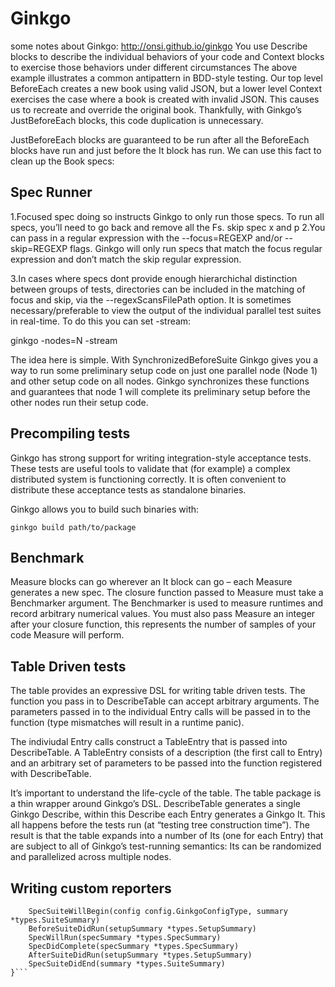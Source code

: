 # Ginkgo
some notes about Ginkgo: http://onsi.github.io/ginkgo
 You use Describe blocks to describe the individual behaviors of your code and Context blocks to exercise those behaviors under different circumstances
 The above example illustrates a common antipattern in BDD-style testing. Our top level BeforeEach creates a new book using valid JSON, but a lower level Context exercises the case where a book is created with invalid JSON. This causes us to recreate and override the original book. Thankfully, with Ginkgo’s JustBeforeEach blocks, this code duplication is unnecessary.

JustBeforeEach blocks are guaranteed to be run after all the BeforeEach blocks have run and just before the It block has run. We can use this fact to clean up the Book specs:
## Spec Runner
1.Focused spec doing so instructs Ginkgo to only run those specs. To run all specs, you’ll need to go back and remove all the Fs.
skip spec x and  p
2.You can pass in a regular expression with the --focus=REGEXP and/or --skip=REGEXP flags. Ginkgo will only run specs that match the focus regular expression and don’t match the skip regular expression.

3.In cases where specs dont provide enough hierarchichal distinction between groups of tests, directories can be included in the matching of focus and skip, via the --regexScansFilePath option. 
It is sometimes necessary/preferable to view the output of the individual parallel test suites in real-time. To do this you can set -stream:

ginkgo -nodes=N -stream

The idea here is simple. With SynchronizedBeforeSuite Ginkgo gives you a way to run some preliminary setup code on just one parallel node (Node 1) and other setup code on all nodes. Ginkgo synchronizes these functions and guarantees that node 1 will complete its preliminary setup before the other nodes run their setup code.

## Precompiling tests

Ginkgo has strong support for writing integration-style acceptance tests. These tests are useful tools to validate that (for example) a complex distributed system is functioning correctly. It is often convenient to distribute these acceptance tests as standalone binaries.

Ginkgo allows you to build such binaries with:

```ginkgo build path/to/package```

## Benchmark
 Measure blocks can go wherever an It block can go – each Measure generates a new spec. The closure function passed to Measure must take a Benchmarker argument. The Benchmarker is used to measure runtimes and record arbitrary numerical values. You must also pass Measure an integer after your closure function, this represents the number of samples of your code Measure will perform.
## Table Driven tests
The table provides an expressive DSL for writing table driven tests.
The function you pass in to DescribeTable can accept arbitrary arguments. The parameters passed in to the individual Entry calls will be passed in to the function (type mismatches will result in a runtime panic).

The indiviudal Entry calls construct a TableEntry that is passed into DescribeTable. A TableEntry consists of a description (the first call to Entry) and an arbitrary set of parameters to be passed into the function registered with DescribeTable.

It’s important to understand the life-cycle of the table. The table package is a thin wrapper around Ginkgo’s DSL. DescribeTable generates a single Ginkgo Describe, within this Describe each Entry generates a Ginkgo It. This all happens before the tests run (at “testing tree construction time”). The result is that the table expands into a number of Its (one for each Entry) that are subject to all of Ginkgo’s test-running semantics: Its can be randomized and parallelized across multiple nodes.
## Writing custom reporters
```type Reporter interface {
    SpecSuiteWillBegin(config config.GinkgoConfigType, summary *types.SuiteSummary)
    BeforeSuiteDidRun(setupSummary *types.SetupSummary)
    SpecWillRun(specSummary *types.SpecSummary)
    SpecDidComplete(specSummary *types.SpecSummary)
    AfterSuiteDidRun(setupSummary *types.SetupSummary)
    SpecSuiteDidEnd(summary *types.SuiteSummary)
}```
